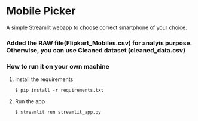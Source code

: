 # Mobile Picker

A simple Streamlit webapp to choose correct smartphone of your choice.

### Added the RAW file(Flipkart_Mobiles.csv) for analyis purpose. Otherwise, you can use Cleaned dataset (cleaned_data.csv) 

### How to run it on your own machine

1. Install the requirements

   ```
   $ pip install -r requirements.txt
   ```

2. Run the app

   ```
   $ streamlit run streamlit_app.py
   ```
